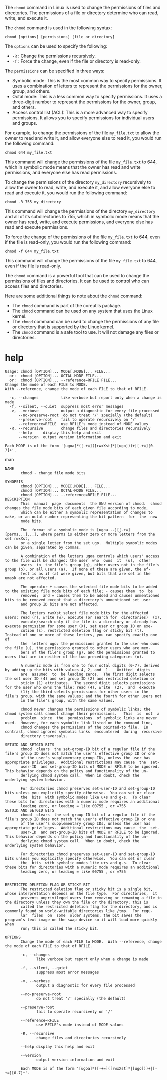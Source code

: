 The `chmod` command in Linux is used to change the permissions of files and directories. The permissions of a file or directory determine who can read, write, and execute it.

The `chmod` command is used in the following syntax:

```
chmod [options] [permissions] [file or directory]
```

The `options` can be used to specify the following:

* `-R` : Change the permissions recursively.
* `-f` : Force the change, even if the file or directory is read-only.

The `permissions` can be specified in three ways:

* Symbolic mode: This is the most common way to specify permissions. It uses a combination of letters to represent the permissions for the owner, group, and others.
* Octal mode: This is a less common way to specify permissions. It uses a three-digit number to represent the permissions for the owner, group, and others.
* Access control list (ACL): This is a more advanced way to specify permissions. It allows you to specify permissions for individual users and groups.

For example, to change the permissions of the file `my_file.txt` to allow the owner to read and write it, and allow everyone else to read it, you would run the following command:

```
chmod 644 my_file.txt
```

This command will change the permissions of the file `my_file.txt` to 644, which in symbolic mode means that the owner has read and write permissions, and everyone else has read permissions.

To change the permissions of the directory `my_directory` recursively to allow the owner to read, write, and execute it, and allow everyone else to read and execute it, you would run the following command:

```
chmod -R 755 my_directory
```

This command will change the permissions of the directory `my_directory` and all of its subdirectories to 755, which in symbolic mode means that the owner has read, write, and execute permissions, and everyone else has read and execute permissions.

To force the change of the permissions of the file `my_file.txt` to 644, even if the file is read-only, you would run the following command:

```
chmod -f 644 my_file.txt
```

This command will change the permissions of the file `my_file.txt` to 644, even if the file is read-only.

The `chmod` command is a powerful tool that can be used to change the permissions of files and directories. It can be used to control who can access files and directories.

Here are some additional things to note about the `chmod` command:

* The `chmod` command is part of the coreutils package.
* The `chmod` command can be used on any system that uses the Linux kernel.
* The `chmod` command can be used to change the permissions of any file or directory that is supported by the Linux kernel.
* The `chmod` command is a safe tool to use. It will not damage any files or directories.

# help

```
Usage: chmod [OPTION]... MODE[,MODE]... FILE...
  or:  chmod [OPTION]... OCTAL-MODE FILE...
  or:  chmod [OPTION]... --reference=RFILE FILE...
Change the mode of each FILE to MODE.
With --reference, change the mode of each FILE to that of RFILE.

  -c, --changes          like verbose but report only when a change is made
  -f, --silent, --quiet  suppress most error messages
  -v, --verbose          output a diagnostic for every file processed
      --no-preserve-root  do not treat '/' specially (the default)
      --preserve-root    fail to operate recursively on '/'
      --reference=RFILE  use RFILE's mode instead of MODE values
  -R, --recursive        change files and directories recursively
      --help     display this help and exit
      --version  output version information and exit

Each MODE is of the form '[ugoa]*([-+=]([rwxXst]*|[ugo]))+|[-+=][0-7]+'.
```
man 
```
NAME
       chmod - change file mode bits

SYNOPSIS
       chmod [OPTION]... MODE[,MODE]... FILE...
       chmod [OPTION]... OCTAL-MODE FILE...
       chmod [OPTION]... --reference=RFILE FILE...
DESCRIPTION
       This  manual  page  documents  the GNU version of chmod.  chmod changes the file mode bits of each given file according to mode,
       which can be either a symbolic representation of changes to make, or an octal number representing the bit pattern  for  the  new
       mode bits.

       The  format of a symbolic mode is [ugoa...][[-+=][perms...]...], where perms is either zero or more letters from the set rwxXst,
       or a single letter from the set ugo.  Multiple symbolic modes can be given, separated by commas.

       A combination of the letters ugoa controls which users' access to the file will be changed: the user  who  owns  it  (u),  other
       users  in  the file's group (g), other users not in the file's group (o), or all users (a).  If none of these are given, the ef‐
       fect is as if (a) were given, but bits that are set in the umask are not affected.

       The operator + causes the selected file mode bits to be added to the existing file mode bits of each file; - causes them  to  be
       removed;  and = causes them to be added and causes unmentioned bits to be removed except that a directory's unmentioned set user
       and group ID bits are not affected.

       The letters rwxXst select file mode bits for the affected users: read (r), write (w), execute (or search for  directories)  (x),
       execute/search only if the file is a directory or already has execute permission for some user (X), set user or group ID on exe‐
       cution (s), restricted deletion flag or sticky bit (t).  Instead of one or more of these letters, you can specify exactly one of
       the  letters ugo: the permissions granted to the user who owns the file (u), the permissions granted to other users who are mem‐
       bers of the file's group (g), and the permissions granted to users that are in neither of the two preceding categories (o).

       A numeric mode is from one to four octal digits (0-7), derived by adding up the bits with values 4, 2, and  1.   Omitted  digits
       are  assumed  to  be leading zeros.  The first digit selects the set user ID (4) and set group ID (2) and restricted deletion or
       sticky (1) attributes.  The second digit selects permissions for the user who owns the file: read (4), write  (2),  and  execute
       (1); the third selects permissions for other users in the file's group, with the same values; and the fourth for other users not
       in the file's group, with the same values.

       chmod never changes the permissions of symbolic links; the chmod system call cannot change their permissions.   This  is  not  a
       problem  since  the  permissions  of symbolic links are never used.  However, for each symbolic link listed on the command line,
       chmod changes the permissions of the pointed-to file.  In contrast, chmod ignores symbolic links  encountered  during  recursive
       directory traversals.

SETUID AND SETGID BITS
       chmod  clears  the set-group-ID bit of a regular file if the file's group ID does not match the user's effective group ID or one
       of the user's supplementary group IDs, unless the user has appropriate privileges.  Additional restrictions may cause  the  set-
       user-ID  and set-group-ID bits of MODE or RFILE to be ignored.  This behavior depends on the policy and functionality of the un‐
       derlying chmod system call.  When in doubt, check the underlying system behavior.

       For directories chmod preserves set-user-ID and set-group-ID bits unless you explicitly specify otherwise.  You can set or clear
       the  bits  with symbolic modes like u+s and g-s.  To clear these bits for directories with a numeric mode requires an additional
       leading zero, or leading = like 00755 , or =755
SETUID AND SETGID BITS
       chmod  clears  the set-group-ID bit of a regular file if the file's group ID does not match the user's effective group ID or one
       of the user's supplementary group IDs, unless the user has appropriate privileges.  Additional restrictions may cause  the  set-
       user-ID  and set-group-ID bits of MODE or RFILE to be ignored.  This behavior depends on the policy and functionality of the un‐
       derlying chmod system call.  When in doubt, check the underlying system behavior.

       For directories chmod preserves set-user-ID and set-group-ID bits unless you explicitly specify otherwise.  You can set or clear
       the  bits  with symbolic modes like u+s and g-s.  To clear these bits for directories with a numeric mode requires an additional
       leading zero, or leading = like 00755 , or =755


RESTRICTED DELETION FLAG OR STICKY BIT
       The restricted deletion flag or sticky bit is a single bit, whose interpretation depends on the file type.  For directories,  it
       prevents unprivileged users from removing or renaming a file in the directory unless they own the file or the directory; this is
       called the restricted deletion flag for the directory, and is commonly found on world-writable directories like /tmp.  For regu‐
       lar  files  on  some  older systems, the bit saves the program's text image on the swap device so it will load more quickly when
       run; this is called the sticky bit.

OPTIONS
       Change the mode of each FILE to MODE.  With --reference, change the mode of each FILE to that of RFILE.

       -c, --changes
              like verbose but report only when a change is made

       -f, --silent, --quiet
              suppress most error messages

       -v, --verbose
              output a diagnostic for every file processed

       --no-preserve-root
              do not treat '/' specially (the default)

       --preserve-root
              fail to operate recursively on '/'

       --reference=RFILE
              use RFILE's mode instead of MODE values

       -R, --recursive
              change files and directories recursively

       --help display this help and exit

       --version
              output version information and exit

       Each MODE is of the form '[ugoa]*([-+=]([rwxXst]*|[ugo]))+|[-+=][0-7]+'.
```
